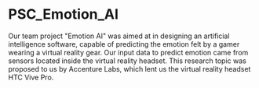 # PSC_Emotion_AI

Our team project "Emotion AI" was aimed at in designing an artificial intelligence software, capable of predicting the emotion felt by a gamer wearing a virtual reality gear. 
Our input data to predict emotion came from sensors located inside the virtual reality headset. 
This research topic was proposed to us by Accenture Labs, which lent us the virtual reality headset HTC Vive Pro. 
